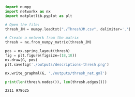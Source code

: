 

```python
import numpy
import networkx as nx
import matplotlib.pyplot as plt

# Open the file:
thresh_JM = numpy.loadtxt("./ThreshJM.csv", delimiter=',')
```


```python
# Create a network from the matrix
thresh = nx.from_numpy_matrix(thresh_JM)
```


```python
pos = nx.spring_layout(thresh)
fig = plt.figure(figsize=(18,18))
nx.draw(G, pos)
plt.savefig('./outputs/descriptions-thresh.png')
```


```python
nx.write_graphml(G, './outputs/thresh_net.gml')
```


```python
print(len(thresh.nodes()), len(thresh.edges()))
```

    2211 978625

